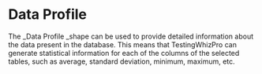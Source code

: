 # Data Profile

The _Data Profile _shape can be used to provide detailed information about the data present in the database. This means that TestingWhizPro can generate statistical information for each of the columns of the selected tables, such as average, standard deviation, minimum, maximum, etc.

